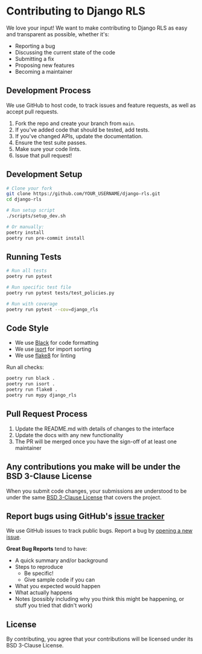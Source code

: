 # Contributing to Django RLS

We love your input! We want to make contributing to Django RLS as easy and transparent as possible, whether it's:

- Reporting a bug
- Discussing the current state of the code
- Submitting a fix
- Proposing new features
- Becoming a maintainer

## Development Process

We use GitHub to host code, to track issues and feature requests, as well as accept pull requests.

1. Fork the repo and create your branch from `main`.
2. If you've added code that should be tested, add tests.
3. If you've changed APIs, update the documentation.
4. Ensure the test suite passes.
5. Make sure your code lints.
6. Issue that pull request!

## Development Setup

```bash
# Clone your fork
git clone https://github.com/YOUR_USERNAME/django-rls.git
cd django-rls

# Run setup script
./scripts/setup_dev.sh

# Or manually:
poetry install
poetry run pre-commit install
```

## Running Tests

```bash
# Run all tests
poetry run pytest

# Run specific test file
poetry run pytest tests/test_policies.py

# Run with coverage
poetry run pytest --cov=django_rls
```

## Code Style

- We use [Black](https://github.com/psf/black) for code formatting
- We use [isort](https://github.com/PyCQA/isort) for import sorting
- We use [flake8](https://github.com/PyCQA/flake8) for linting

Run all checks:
```bash
poetry run black .
poetry run isort .
poetry run flake8 .
poetry run mypy django_rls
```

## Pull Request Process

1. Update the README.md with details of changes to the interface
2. Update the docs with any new functionality
3. The PR will be merged once you have the sign-off of at least one maintainer

## Any contributions you make will be under the BSD 3-Clause License

When you submit code changes, your submissions are understood to be under the same [BSD 3-Clause License](LICENSE) that covers the project.

## Report bugs using GitHub's [issue tracker](https://github.com/kdpisda/django-rls/issues)

We use GitHub issues to track public bugs. Report a bug by [opening a new issue](https://github.com/kdpisda/django-rls/issues/new).

**Great Bug Reports** tend to have:

- A quick summary and/or background
- Steps to reproduce
  - Be specific!
  - Give sample code if you can
- What you expected would happen
- What actually happens
- Notes (possibly including why you think this might be happening, or stuff you tried that didn't work)

## License

By contributing, you agree that your contributions will be licensed under its BSD 3-Clause License.